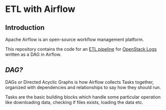 # ETL with Airflow
## Introduction
Apache Airflow is an open-source workflow management platform. 

This repository contains the code for an [ETL pipeline](https://www.snowflake.com/guides/etl-pipeline) for [OpenStack Logs](https://zenodo.org/record/3227177) written as a DAG in Airflow.

## *DAG?*
DAGs or Directed Acyclic Graphs is how Airflow collects Tasks together, organized with dependencies and relationships to say how they should run.

Tasks are the basic building blocks which handle some particular operation like downloading data, checking if files exists, loading the data etc.
